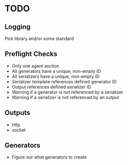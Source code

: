 # TODO

## Logging

Pick library and/or some standard

## Preflight Checks

* Only one agent section
* All generators have a unique, non-empty ID
* All serializers have a unique, non-empty ID
* Serializer template references defined generator ID
* Output references defined serializer ID
* Warning if a generator is not referenced by a serializer
* Warning if a serializer is not referenced by an output

## Outputs

* http
* socket

## Generators

* Figure out what generators to create
